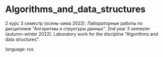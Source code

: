 # Algorithms_and_data_structures
2 курс 3 семестр (осень-зима 2022). Лабораторные работы по дисциплине "Алгоритмы и структуры данных".
2nd year 3 semester (autumn-winter 2022). Laboratory work for the discipline "Algorithms and data structures".

language: rus
